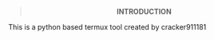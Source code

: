 <div align="center">
<b>

> INTRODUCTION

</b>
</div>
<p>This is a python based termux tool created by cracker911181
</p>
